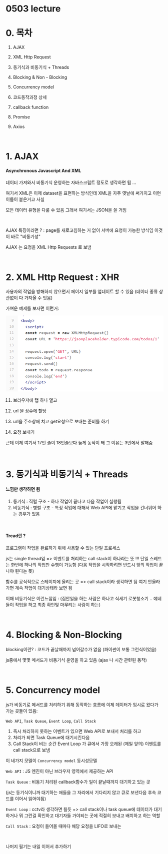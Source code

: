 # 0503 lecture

# 0. 목차 

1. AJAX

2. XML Http Request

3. 동기식과 비동기식 + Threads

4. Blocking & Non - Blocking

5. Concurrency model

6. 코드동작과정 상세

7. callback function

8. Promise

9. Axios

   <br>

# 1. AJAX

#### Asynchronous Javascript And XML

데이터 가져와서 비동기식 운영하는 자바스크립트 정도로 생각하면 됨 ...

여기서 XML은 이제 dataset을 표현하는 방식인데 XML을 자주 옛날에 써가지고 이런 이름이 붙은거고 사실

모든 데이터 유형을 다룰 수 있음 그래서 여기서는 JSON을 쓸 거임

<br>

AJAX 특징이라면 ? : page를 새로고침하는 거 없이 서버에 요청이 가능한 방식임 이것이 바로 "비동기성"

AJAX 는 요청을 XML Http Requests 로 보냄

<br>

# 2. XML Http Request : XHR

사용자의 작업을 방해하지 않으면서 페이지 일부를 업데이트 할 수 있음 (데이터 종류 상관없이 다 가져올 수 잇음)

가벼운 예제를 보자면 이런거:

![01.png](./img/01.png)

11. 브라우저에 탭 하나 열고 
12. url 을 상수에 할당

14. url을 주소창에 치고 get요청으로 보내는 준비를 하기
15. 요청 보내기

근데 이제 여기서 17번 줄이 18번줄보다 늦게 동작이 돼 그 이유는 3번에서 말해줌

<br>

# 3. 동기식과 비동기식 + Threads

#### 느낌만 생각하면 됨

1. 동기식 : 직렬 구조 - 하나 작업이 끝나고 다음 작업이 실행됨
2. 비동기식 : 병렬 구조 - 특정 작업에 대해서  Web API에 맡기고 작업을 건너뛰어 하는 경우가 있음

<br>

#### Tread란 ?

프로그램이 작업을 완료하기 위해 사용할 수 있는 단일 프로세스

js는 single thread임 => 이벤트를 처리하는 call stack이 하나라는 뜻 !!! 단일 스레드는 한번에 하나의 작업만 수행이 가능함 (다음 작업을 시작하려면 반드시 앞의 작업이 끝나야 된다는 뜻)

함수를 공식적으로 스테이지에 올리는 곳 => call stack이라 생각하면 됨 여기 안올라가면 계속 작업이 대기상태라 보면 됨

이때 비동기식은 이런느낌임 : (집안일을 하는 사람은 하나고 식세기 로봇청소기 .. 얘네들이 작업을 하고 최종 확인및 마무리는 사람이 하는)

<br>

# 4. Blocking & Non-Blocking

blocking이란? : 코드가 끝날때까지 넘어갈수가 없음 (파이썬이 보통 그런식이었음)

js중에서 몇몇 메서드가 비동기식 운영을 하고 있음 (ajax 나 시간 관련된 동작)

<br>

# 5. Concurrency model

js가 비동기로 메서드를 처리하기 위해 동작하는 흐름에 이제 데이터가 임시로 왔다가 가는 곳들이 있음:

`Web API`, `Task Queue`, `Event Loop`, `Call Stack`

1. 즉시 처리하지 못하는 이벤트가 있으면 Web API로 보내서 처리를 하고
2. 처리가 되면 Task Queue에 대기시킨다음
3. Call Stack이 비는 순간  Event Loop 가 큐에서 가장 오래된 (제일 앞의) 이벤트를 call stack으로 보냄

이 네가지 모델이 `Concurrency model` 동시성모델

`Web API` : JS 엔진이 아닌 브라우저 영역에서 제공하는 API

`Task Queue` : 비동기 처리된 callback함수가 일이 끝날때까지 대기하고 있는 곳

(js는 동기식이니까 대기하는 애들을 그 자리에서 기다리지 않고 큐로 보낸다음 후속 코드를 이어서 읽어야됨)

`Event Loop` : cctv라 생각하면 될듯 => call stack이나 task queue에 데이터가 대기하거나 뭐 그런걸 확인하고 대기자들 가야되는 곳에 적절히 보내고 배치하고 하는 역할

 `Call Stack` : 요청이 들어올 때마다 해당 요청을 LIFO로 보내는

<br>

나머지 필기는 내일 이어서 추가하기